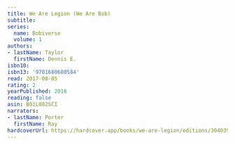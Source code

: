 ```yaml
---
title: We Are Legion (We Are Bob)
subtitle:
series:
  name: Bobiverse
  volume: 1
authors:
- lastName: Taylor
  firstName: Dennis E.
isbn10:
isbn13: '9781680680584'
read: 2017-08-05
rating: 2
yearPublished: 2016
reading: false
asin: B01L082SCI
narrators:
- lastName: Porter
  firstName: Ray
hardcoverUrl: https://hardcover.app/books/we-are-legion/editions/30403937
---
```

